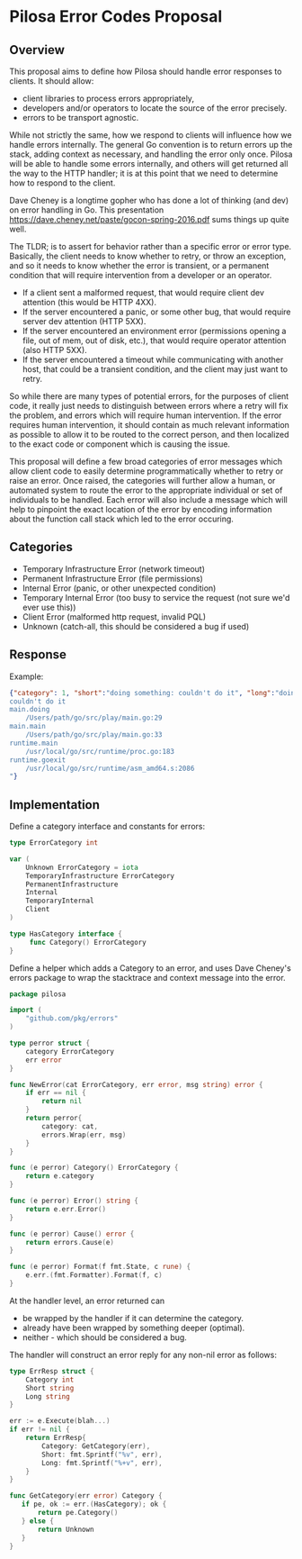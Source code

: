 # Pilosa Error Codes Proposal

## Overview

This proposal aims to define how Pilosa should handle error responses to clients. It should allow:

* client libraries to process errors appropriately,
* developers and/or operators to locate the source of the error precisely.
* errors to be transport agnostic.

While not strictly the same, how we respond to clients will influence how we handle errors internally. 
The general Go convention is to return errors up the stack, adding context as necessary,
and handling the error only once.
Pilosa will be able to handle some errors internally,
and others will get returned all the way to the HTTP handler;
it is at this point that we need to determine how to respond to the client.

Dave Cheney is a longtime gopher who has done a lot of thinking (and dev) on
error handling in Go. This presentation
https://dave.cheney.net/paste/gocon-spring-2016.pdf sums things up quite well.

The TLDR; is to assert for behavior rather than a specific error or error type.
Basically, the client needs to know whether to retry, or throw an exception, and
so it needs to know whether the error is transient, or a permanent condition
that will require intervention from a developer or an operator.

* If a client sent a malformed request, that would require client dev attention (this would be HTTP 4XX).
* If the server encountered a panic, or some other bug, that would require server dev attention (HTTP 5XX).
* If the server encountered an environment error (permissions opening a file,
  out of mem, out of disk, etc.), that would require operator attention (also
  HTTP 5XX).
* If the server encountered a timeout while communicating with another host,
  that could be a transient condition, and the client may just want to retry.

So while there are many types of potential errors, for the purposes of client
code, it really just needs to distinguish between errors where a retry will fix
the problem, and errors which will require human intervention. If the error
requires human intervention, it should contain as much relevant information as
possible to allow it to be routed to the correct person, and then localized to
the exact code or component which is causing the issue.

This proposal will define a few broad categories of error messages which allow
client code to easily determine programmatically whether to retry or raise an
error. Once raised, the categories will further allow a human, or automated
system to route the error to the appropriate individual or set of individuals to
be handled. Each error will also include a message which will help to pinpoint
the exact location of the error by encoding information about the function call
stack which led to the error occuring.

## Categories

- Temporary Infrastructure Error (network timeout)
- Permanent Infrastructure Error (file permissions)
- Internal Error (panic, or other unexpected condition)
- Temporary Internal Error (too busy to service the request (not sure we'd ever use this))
- Client Error (malformed http request, invalid PQL)
- Unknown (catch-all, this should be considered a bug if used)

## Response
Example:
```json
{"category": 1, "short":"doing something: couldn't do it", "long":"doing something
couldn't do it
main.doing
	/Users/path/go/src/play/main.go:29
main.main
	/Users/path/go/src/play/main.go:33
runtime.main
	/usr/local/go/src/runtime/proc.go:183
runtime.goexit
	/usr/local/go/src/runtime/asm_amd64.s:2086
"}
```

## Implementation
Define a category interface and constants for errors:
```go
type ErrorCategory int

var (
    Unknown ErrorCategory = iota
    TemporaryInfrastructure ErrorCategory
    PermanentInfrastructure
    Internal
    TemporaryInternal
    Client
)

type HasCategory interface {
     func Category() ErrorCategory
}
```

Define a helper which adds a Category to an error, and uses Dave Cheney's
errors package to wrap the stacktrace and context message into the error.

```go
package pilosa 

import (
	"github.com/pkg/errors"
)

type perror struct {
	category ErrorCategory
    err error
}

func NewError(cat ErrorCategory, err error, msg string) error {
	if err == nil {
    	return nil
    }
	return perror{
    	category: cat,
        errors.Wrap(err, msg)
    }
}

func (e perror) Category() ErrorCategory {
	return e.category
}

func (e perror) Error() string {
	return e.err.Error()
}

func (e perror) Cause() error {
	return errors.Cause(e)
}

func (e perror) Format(f fmt.State, c rune) {
    e.err.(fmt.Formatter).Format(f, c)
}
```

At the handler level, an error returned can
  * be wrapped by the handler if it can determine the category.
  * already have been wrapped by something deeper (optimal).
  * neither - which should be considered a bug.
  
The handler will construct an error reply for any non-nil error as follows:
```go
type ErrResp struct {
    Category int
    Short string
    Long string
}

err := e.Execute(blah...)
if err != nil {
    return ErrResp{
        Category: GetCategory(err),
        Short: fmt.Sprintf("%v", err),
        Long: fmt.Sprintf("%+v", err),
    }
}

func GetCategory(err error) Category {
   if pe, ok := err.(HasCategory); ok {
       return pe.Category()
   } else {
       return Unknown
   }
}
```
